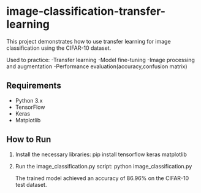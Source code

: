 # image-classification-transfer-learning

This project demonstrates how to use transfer learning for image classification using the CIFAR-10 dataset.

Used to practice:
-Transfer learning
-Model fine-tuning
-Image processing and augmentation
-Performance evaluation(accuracy,confusion matrix)

## Requirements

- Python 3.x
- TensorFlow
- Keras
- Matplotlib

## How to Run

1. Install the necessary libraries:
   pip install tensorflow keras matplotlib
   
2. Run the image_classification.py script:
   python image_classification.py

   The trained model achieved an accuracy of 86.96%  on the CIFAR-10 test dataset.
